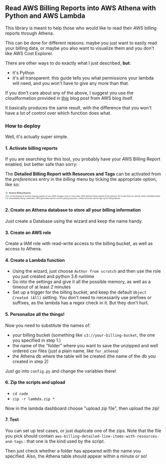 ## Read AWS Billing Reports into AWS Athena with Python and AWS Lambda

This library is meant to help those who would like to read their AWS
billing reports through Athena.

This can be done for different reasons: maybe you just want to easily read your
billing data, or maybe you also want to visualize them and you don't like AWS Cost Explorer.

There are other ways to do exactly what I just described, __but__:
* it's Python
* it's all transparent: this guide tells you what permissions your lambda will need, and you won't have to give any more than that.

If you don't care about any of the above, I suggest you use the cloudformation
provided in [this](https://aws.amazon.com/blogs/big-data/query-and-visualize-aws-cost-and-usage-data-using-amazon-athena-and-amazon-quicksight/)
blog post from AWS blog itself.

It basically produces the same result, with the difference that you won't have a lot of control over which function does what.

### How to deploy

Well, it's actually super simple.

#### 1. Activate billing reports
If you are searching for this tool, you probably have your AWS Billing Report enabled, but better safe than sorry:

The __Detailed Billing Report with Resources and Tags__ can be activated
from the _preferences_ entry in the _billing_ menu by ticking the appropriate option, like so:

![Activate Billing](activate_billing.png "Activate billing")

#### 2. Create an Athena database to store all your billing information
Just create a Database using the wizard and keep the name handy.

#### 3. Create an AWS role
Create a IAM role with read-write access to the billing bucket, as well as access to Athena.

#### 4. Create a Lambda function
* Using the wizard, just choose `Author from scratch` and then use the role you just created and python 3.6 runtime
* Go into the settings and give it all the possible memory, as well as a timeout of at least 2 minutes
* Set up a trigger for the billing bucket, and keep the default `Object Created (All)` setting.
You don't need to necessarily use prefixes or suffixes, as the lambda has a regex check in it. But they don't hurt.

#### 5. Personalize all the things!
Now you need to substitute the names of:
* your billing bucket (something like `s3://your-billing-bucket`, the one you specified in step 1.)
* the name of the "folder" where you want to save the unzipped and well ordered csv files (just a plain name, like `for_athena`)
* the Athena db where the table will be created (the name of the db you created in step 2)

Just go into `config.py` and change the variables there!

#### 6. Zip the scripts and upload

* `cd code`
* `zip -r lambda.zip *`

Now in the lambda dashboard choose "upload zip file", then upload the zip!

#### 7. Test

You can set up test cases, or just duplicate one of the zips.
Note that the file you pick should contain `aws-billing-detailed-line-items-with-resources-and-tags` :
that one is the kind used by the script.

Then just check whether a folder has appeared with the name you specified.
Also, the Athena table should appear within a minute or so!

